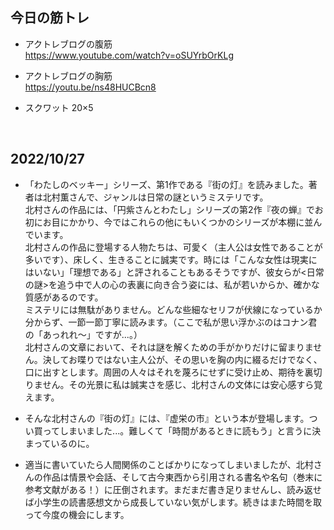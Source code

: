 ## 今日の筋トレ
- アクトレブログの腹筋  
https://www.youtube.com/watch?v=oSUYrbOrKLg
 
- アクトレブログの胸筋  
 https://youtu.be/ns48HUCBcn8
  
- スクワット 20×5
  
<br>

## 2022/10/27

- 「わたしのベッキー」シリーズ、第1作である『街の灯』を読みました。著者は北村薫さんで、ジャンルは日常の謎というミステリです。  
  北村さんの作品には、「円紫さんとわたし」シリーズの第2作『夜の蝉』でお初にお目にかかり、今ではこれらの他にもいくつかのシリーズが本棚に並んでいます。  
  北村さんの作品に登場する人物たちは、可愛く（主人公は女性であることが多いです）、床しく、生きることに誠実です。時には「こんな女性は現実にはいない」「理想である」と評されることもあるそうですが、彼女らが<日常の謎>を追う中で人の心の表裏に向き合う姿には、私が若いからか、確かな質感があるのです。  
  ミステリには無駄がありません。どんな些細なセリフが伏線になっているか分からず、一節一節丁寧に読みます。（ここで私が思い浮かぶのはコナン君の「あっれれ～」ですが...。）  
  北村さんの文章において、それは謎を解くための手がかりだけに留まりません。決してお喋りではない主人公が、その思いを胸の内に綴るだけでなく、口に出すとします。周囲の人々はそれを蔑ろにせずに受け止め、期待を裏切りません。その光景に私は誠実さを感じ、北村さんの文体には安心感すら覚えます。

- そんな北村さんの『街の灯』には、『虚栄の市』という本が登場します。つい買ってしまいました...。難しくて「時間があるときに読もう」と言うに決まっているのに。<br>
  
- 適当に書いていたら人間関係のことばかりになってしまいましたが、北村さんの作品は情景や会話、そして古今東西から引用される書名や名句（巻末に参考文献がある！）に圧倒されます。まだまだ書き足りませんし、読み返せば小学生の読書感想文から成長していない気がします。続きはまた時間を取って今度の機会にします。

  
